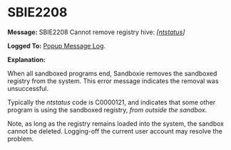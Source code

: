 # SBIE2208


**Message:** SBIE2208 Cannot remove registry hive: _[[ntstatus](NtStatusCodes.md)]_

**Logged To:** [Popup Message Log](PopupMessageLog.md).

**Explanation:**

When all sandboxed programs end, Sandboxie removes the sandboxed registry from the system. This error message indicates the removal was unsuccessful.

Typically the _ntstatus_ code is C0000121, and indicates that some other program is using the sandboxed registry, _from outside the sandbox._

Note, as long as the registry remains loaded into the system, the sandbox cannot be deleted. Logging-off the current user account may resolve the problem.
